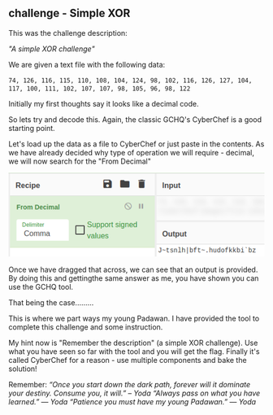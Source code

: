 ## challenge - Simple XOR

This was the challenge description:

*"A simple XOR challenge"*

We are given a text file with the following data:
```
74, 126, 116, 115, 110, 108, 104, 124, 98, 102, 116, 126, 127, 104, 117, 100, 111, 102, 107, 107, 98, 105, 96, 98, 122
```

Initially my first thoughts say it looks like a decimal code.

So lets try and decode this. Again, the classic GCHQ's CyberChef is a good starting point.

Let's load up the data as a file to CyberChef or just paste in the contents. As we have already decided why type of operation we will require - decimal, we will now search for the "From Decimal"

![](./images/image017a.png)

Once we have dragged that across, we can see that an output is provided. By doing this and gettingthe same answer as me, you have shown you can use the GCHQ tool.

That being the case.........

This is where we part ways my young Padawan. I have provided the tool to complete this challenge and some instruction.

My hint now is "Remember the description" (a simple XOR challenge). Use what you have seen so far with the tool and you will get the flag. Finally it's called CyberChef for a reason - use multiple components and bake the solution!

Remember:
*“Once you start down the dark path, forever will it dominate your destiny. Consume you, it will.” – Yoda
“Always pass on what you have learned.” — Yoda
“Patience you must have my young Padawan.” — Yoda*
